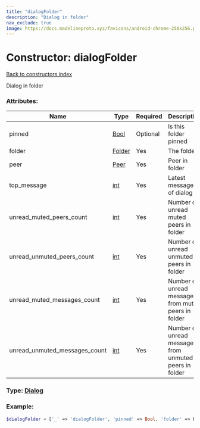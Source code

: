 ```yaml
---
title: "dialogFolder"
description: "Dialog in folder"
nav_exclude: true
image: https://docs.madelineproto.xyz/favicons/android-chrome-256x256.png
---
```

# Constructor: dialogFolder  
[Back to constructors index](/API_docs/constructors/index.md)



Dialog in folder

### Attributes:

| Name     |    Type       | Required | Description |
|----------|---------------|----------|-------------|
|pinned|[Bool](/API_docs/types/Bool.md) | Optional|Is this folder pinned|
|folder|[Folder](/API_docs/types/Folder.md) | Yes|The folder|
|peer|[Peer](/API_docs/types/Peer.md) | Yes|Peer in folder|
|top\_message|[int](/API_docs/types/int.md) | Yes|Latest message ID of dialog|
|unread\_muted\_peers\_count|[int](/API_docs/types/int.md) | Yes|Number of unread muted peers in folder|
|unread\_unmuted\_peers\_count|[int](/API_docs/types/int.md) | Yes|Number of unread unmuted peers in folder|
|unread\_muted\_messages\_count|[int](/API_docs/types/int.md) | Yes|Number of unread messages from muted peers in folder|
|unread\_unmuted\_messages\_count|[int](/API_docs/types/int.md) | Yes|Number of unread messages from unmuted peers in folder|



### Type: [Dialog](/API_docs/types/Dialog.md)


### Example:

```php
$dialogFolder = ['_' => 'dialogFolder', 'pinned' => Bool, 'folder' => Folder, 'peer' => Peer, 'top_message' => int, 'unread_muted_peers_count' => int, 'unread_unmuted_peers_count' => int, 'unread_muted_messages_count' => int, 'unread_unmuted_messages_count' => int];
```  

